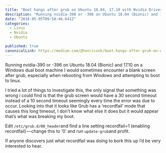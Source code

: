 ```yaml
---
title: "Boot hangs after grub on Ubuntu 18.04, 17.10 with Nvidia Drivers sometimes, often after booting Windows"
description: "Running nvidia-390 or -396 on Ubuntu 18.04 (Bionic) and 17.10 on a Windows dual boot machine I would sometimes encounter a blank screen after grub, especially when rebooting from Windows and…"
date: "2018-05-05T09:58:46.641Z"
categories: 
  - Linux
  - Nvidia
  - Ubuntu

published: true
canonicalLink: https://medium.com/@henricook/boot-hangs-after-grub-on-ubuntu-18-04-742e6067dd87
---
```


Running nvidia-390 or -396 on Ubuntu 18.04 (Bionic) and 17.10 on a Windows dual boot machine I would sometimes encounter a blank screen after grub, especially when rebooting from Windows and attempting to boot to linux.

I tried a lot of things to investigate this, the only signal that something was wrong i could find is that the grub screen would have a 30 second timeout instead of a 10 second timeout seemingly every time the error was due to occur. Looking into that it looks like Grub has a ‘recordfail’ mode that causes this long timeout, I don’t know what else it does but it would appear that’s what was breaking my boot.

Edit `/etc/grub.d/00_header`and find a line setting recordfail=1 (enabling recordfail) — change this to ‘0’ and run `update-grub`and profit.

If anyone discovers just what recordfail was doing to bork this up I’d be very interested to hear.